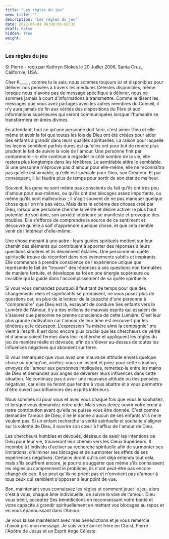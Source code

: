 ```yaml
---
title: "Les règles du jeu"
menu_title: ""
description: "Les règles du jeu"
date: 2022-06-01 06:00:01+00:32
draft: False
hidden: True
weight:
---
```

### Les règles du jeu

St Pierre - reçu par Kathryn Stokes le 20 Juillet 2006, Santa Cruz, Californie, USA.

Cher K____ , comme tu le sais, nous sommes toujours ici et disponibles pour délivrer nos pensées à travers les médiums Célestes disponibles, même lorsque nous n'avons pas de message spécifique à délivrer, nous ne sommes jamais à court d'informations à transmettre. Comme le disent les messages que vous avez partagés avec les autres membres du Conseil, il n'y aura jamais de fin aux vérités des dispositions du Père et aux informations supérieures qui seront communiquées lorsque l'humanité se transformera en âmes divines.

En attendant, tout ce qu'une personne doit faire, c'est aimer Dieu et elle-même et avoir la foi que toutes les lois de Dieu ont été créées pour aider Ses enfants à grandir dans leurs qualités spirituelles. La raison pour laquelle les leçons semblent parfois dures est qu'elles ont pour but de rendre plus prudent le fait de suivre la voie de l'amour. Une personne finit par comprendre - si elle continue à regarder le côté sombre de la vie, elle restera plus longtemps dans les ténèbres. Le semblable attire le semblable. Si une personne n'éprouve pas d'amour pour elle-même, elle ne reconnaîtra pas qu'elle est aimable, qu'elle est spéciale pour Dieu, son Créateur. Et par conséquent, il lui faudra plus de temps pour sortir de son état de malheur.

Souvent, les gens ne sont même pas conscients du fait qu'ils ont très peu d'amour pour eux-mêmes, ou qu'ils ont des blocages assez importants, ou même qu'ils sont malheureux ; il s'agit souvent de ne pas manquer quelque chose que l'on n'a pas vécu. Mais dans le schéma des choses créé par Dieu, lorsqu'une personne cherche la vérité et désire activer le plus haut potentiel de son âme, son anxiété intérieure se manifeste et provoque des troubles. Elle s'efforce de comprendre la source de ce sentiment et découvre qu'elle a soif d'apprendre quelque chose, et que cela semble venir de l'intérieur d'elle-même.

Une chose menant à une autre : leurs guides spirituels mettent sur leur chemin des éléments qui contribuent à apporter des réponses à leurs questions sincères et ils deviennent éclairés. Une personne en quête spirituelle trouve du réconfort dans des événements subtils et inspirants. Elle commence à prendre conscience de l'expérience unique que représente le fait de "trouver" des réponses à ses questions non formulées de manière fortuite, et développe sa foi en une énergie supérieure ou invisible qui la guide dans l'accomplissement de sa quête spirituelle.

Si vous vous demandez pourquoi il faut tant de temps pour que des changements réels et significatifs se produisent, ne vous posez plus de questions car, en plus de la lenteur de la capacité d'une personne à "comprendre" que Dieu est là, essayant de conduire Ses enfants vers la Lumière de l'Amour, il y a des millions de mauvais esprits qui essaient de s'assurer que personne ne prenne conscience de cette Lumière. C'est leur plus grande motivation car l'amour de leur âme est recouvert par les ténèbres et le désespoir. L'expression "la misère aime la compagnie" me vient à l'esprit. Il est donc encore plus crucial que les chercheurs de vérité et d'amour soient fermes dans leur recherche et appliquent les règles du jeu de manière réelle et dévouée, afin de s'élever au-dessus de toutes les influences négatives qui abondent sur terre.

Si vous remarquez que vous avez une mauvaise attitude envers quelque chose ou quelqu'un, arrêtez-vous un instant et priez pour cette situation, envoyez de l'amour aux personnes impliquées, remettez-la entre les mains de Dieu et demandez aux anges de déverser leurs influences dans cette situation. Ne continuez pas à avoir une mauvaise attitude ou des pensées négatives, car elles ne feront que tendre à vous abattre et à vous permettre d'être ouvert aux influences des esprits inférieurs.

Nous sommes ici pour vous et avec vous chaque fois que vous le souhaitez, et lorsque vous demandez notre aide. Mais vous devez ouvrir votre cœur à notre contribution avant qu'elle ne puisse vous être donnée. C'est comme demander l'amour de Dieu, il ne le donne à aucun de ses enfants s'ils ne le veulent pas. Si un enfant recherche la vérité spirituelle et souhaite s'aligner sur la volonté de Dieu, il ouvrira son cœur à l'afflux de l'amour de Dieu.

Les chercheurs humbles et dévoués, désireux de saisir les intentions de Dieu pour leur vie, trouveront leur chemin vers les Cieux Supérieurs. Il incombe à l'individu d'activer sa recherche spirituelle afin de surmonter ses limitations, d'éliminer ses blocages et de surmonter les effets de ses expériences négatives. Certains diront qu'ils ont déjà entendu tout cela, mais s'ils souffrent encore, je pourrais suggérer que même s'ils connaissent les règles ou comprennent le problème, ils n'ont peut-être pas encore changé de cap. Il se peut qu'ils ne prient pas et n'envoient pas d'amour à tous ceux qui semblent s'opposer à leur point de vue.

Bon, maintenant vous connaissez les règles et comment jouer le jeu, alors c'est à vous, chaque âme individuelle, de suivre la voie de l'amour. Dieu vous bénit, acceptez Ses bénédictions en reconnaissant votre bonté et votre capacité à grandir spirituellement en mettant vos blocages au repos et en vous épanouissant dans l'Amour.

Je vous laisse maintenant avec mes bénédictions et je vous remercie d'avoir pris mon message. Je suis votre ami et frère en Christ, Pierre l'Apôtre de Jésus et un Esprit Ange Céleste.
